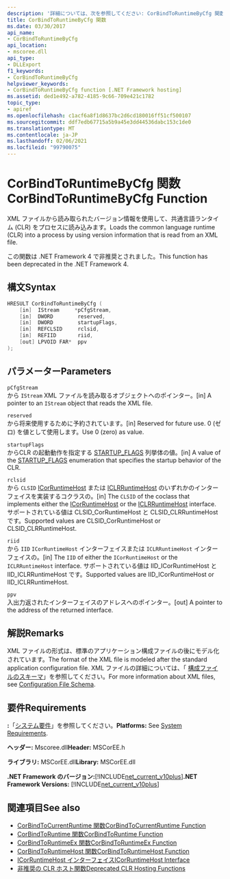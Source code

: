 ```yaml
---
description: '詳細については、次を参照してください: CorBindToRuntimeByCfg 関数'
title: CorBindToRuntimeByCfg 関数
ms.date: 03/30/2017
api_name:
- CorBindToRuntimeByCfg
api_location:
- mscoree.dll
api_type:
- DLLExport
f1_keywords:
- CorBindToRuntimeByCfg
helpviewer_keywords:
- CorBindToRuntimeByCfg function [.NET Framework hosting]
ms.assetid: ded1e492-a782-4185-9c66-709e421c1782
topic_type:
- apiref
ms.openlocfilehash: c1acf6a8f1d8637bc2d6cd180016ff51cf500107
ms.sourcegitcommit: ddf7edb67715a5b9a45e3dd44536dabc153c1de0
ms.translationtype: MT
ms.contentlocale: ja-JP
ms.lasthandoff: 02/06/2021
ms.locfileid: "99790075"
---
```

# <a name="corbindtoruntimebycfg-function"></a><span data-ttu-id="984a4-103">CorBindToRuntimeByCfg 関数</span><span class="sxs-lookup"><span data-stu-id="984a4-103">CorBindToRuntimeByCfg Function</span></span>

<span data-ttu-id="984a4-104">XML ファイルから読み取られたバージョン情報を使用して、共通言語ランタイム (CLR) をプロセスに読み込みます。</span><span class="sxs-lookup"><span data-stu-id="984a4-104">Loads the common language runtime (CLR) into a process by using version information that is read from an XML file.</span></span>  
  
 <span data-ttu-id="984a4-105">この関数は .NET Framework 4 で非推奨とされました。</span><span class="sxs-lookup"><span data-stu-id="984a4-105">This function has been deprecated in the .NET Framework 4.</span></span>  
  
## <a name="syntax"></a><span data-ttu-id="984a4-106">構文</span><span class="sxs-lookup"><span data-stu-id="984a4-106">Syntax</span></span>  
  
```cpp  
HRESULT CorBindToRuntimeByCfg (  
    [in]  IStream     *pCfgStream,  
    [in]  DWORD        reserved,  
    [in]  DWORD        startupFlags,  
    [in]  REFCLSID     rclsid,  
    [in]  REFIID       riid,
    [out] LPVOID FAR*  ppv  
);  
```  
  
## <a name="parameters"></a><span data-ttu-id="984a4-107">パラメーター</span><span class="sxs-lookup"><span data-stu-id="984a4-107">Parameters</span></span>  

 `pCfgStream`  
 <span data-ttu-id="984a4-108">から `IStream` XML ファイルを読み取るオブジェクトへのポインター。</span><span class="sxs-lookup"><span data-stu-id="984a4-108">[in] A pointer to an `IStream` object that reads the XML file.</span></span>  
  
 `reserved`  
 <span data-ttu-id="984a4-109">から将来使用するために予約されています。</span><span class="sxs-lookup"><span data-stu-id="984a4-109">[in] Reserved for future use.</span></span> <span data-ttu-id="984a4-110">0 (ゼロ) を値として使用します。</span><span class="sxs-lookup"><span data-stu-id="984a4-110">Use 0 (zero) as value.</span></span>  
  
 `startupFlags`  
 <span data-ttu-id="984a4-111">からCLR の起動動作を指定する [STARTUP_FLAGS](startup-flags-enumeration.md) 列挙体の値。</span><span class="sxs-lookup"><span data-stu-id="984a4-111">[in] A value of the [STARTUP_FLAGS](startup-flags-enumeration.md) enumeration that specifies the startup behavior of the CLR.</span></span>  
  
 `rclsid`  
 <span data-ttu-id="984a4-112">から `CLSID` [ICorRuntimeHost](icorruntimehost-interface.md) または [ICLRRuntimeHost](iclrruntimehost-interface.md) のいずれかのインターフェイスを実装するコクラスの。</span><span class="sxs-lookup"><span data-stu-id="984a4-112">[in] The `CLSID` of the coclass that implements either the [ICorRuntimeHost](icorruntimehost-interface.md) or the [ICLRRuntimeHost](iclrruntimehost-interface.md) interface.</span></span> <span data-ttu-id="984a4-113">サポートされている値は CLSID_CorRuntimeHost と CLSID_CLRRuntimeHost です。</span><span class="sxs-lookup"><span data-stu-id="984a4-113">Supported values are CLSID_CorRuntimeHost or CLSID_CLRRuntimeHost.</span></span>  
  
 `riid`  
 <span data-ttu-id="984a4-114">から `IID` `ICorRuntimeHost` インターフェイスまたは `ICLRRuntimeHost` インターフェイスの。</span><span class="sxs-lookup"><span data-stu-id="984a4-114">[in] The `IID` of either the `ICorRuntimeHost` or the `ICLRRuntimeHost` interface.</span></span> <span data-ttu-id="984a4-115">サポートされている値は IID_ICorRuntimeHost と IID_ICLRRuntimeHost です。</span><span class="sxs-lookup"><span data-stu-id="984a4-115">Supported values are IID_ICorRuntimeHost or IID_ICLRRuntimeHost.</span></span>  
  
 `ppv`  
 <span data-ttu-id="984a4-116">入出力返されたインターフェイスのアドレスへのポインター。</span><span class="sxs-lookup"><span data-stu-id="984a4-116">[out] A pointer to the address of the returned interface.</span></span>  
  
## <a name="remarks"></a><span data-ttu-id="984a4-117">解説</span><span class="sxs-lookup"><span data-stu-id="984a4-117">Remarks</span></span>  

 <span data-ttu-id="984a4-118">XML ファイルの形式は、標準のアプリケーション構成ファイルの後にモデル化されています。</span><span class="sxs-lookup"><span data-stu-id="984a4-118">The format of the XML file is modeled after the standard application configuration file.</span></span> <span data-ttu-id="984a4-119">XML ファイルの詳細については、「 [構成ファイルのスキーマ](../../configure-apps/file-schema/index.md)」を参照してください。</span><span class="sxs-lookup"><span data-stu-id="984a4-119">For more information about XML files, see [Configuration File Schema](../../configure-apps/file-schema/index.md).</span></span>  
  
## <a name="requirements"></a><span data-ttu-id="984a4-120">要件</span><span class="sxs-lookup"><span data-stu-id="984a4-120">Requirements</span></span>  

 <span data-ttu-id="984a4-121">**:**「[システム要件](../../get-started/system-requirements.md)」を参照してください。</span><span class="sxs-lookup"><span data-stu-id="984a4-121">**Platforms:** See [System Requirements](../../get-started/system-requirements.md).</span></span>  
  
 <span data-ttu-id="984a4-122">**ヘッダー:** Mscoree.dll</span><span class="sxs-lookup"><span data-stu-id="984a4-122">**Header:** MSCorEE.h</span></span>  
  
 <span data-ttu-id="984a4-123">**ライブラリ:** MSCorEE.dll</span><span class="sxs-lookup"><span data-stu-id="984a4-123">**Library:** MSCorEE.dll</span></span>  
  
 <span data-ttu-id="984a4-124">**.NET Framework のバージョン:**[!INCLUDE[net_current_v10plus](../../../../includes/net-current-v10plus-md.md)]</span><span class="sxs-lookup"><span data-stu-id="984a4-124">**.NET Framework Versions:** [!INCLUDE[net_current_v10plus](../../../../includes/net-current-v10plus-md.md)]</span></span>  
  
## <a name="see-also"></a><span data-ttu-id="984a4-125">関連項目</span><span class="sxs-lookup"><span data-stu-id="984a4-125">See also</span></span>

- [<span data-ttu-id="984a4-126">CorBindToCurrentRuntime 関数</span><span class="sxs-lookup"><span data-stu-id="984a4-126">CorBindToCurrentRuntime Function</span></span>](corbindtocurrentruntime-function.md)
- [<span data-ttu-id="984a4-127">CorBindToRuntime 関数</span><span class="sxs-lookup"><span data-stu-id="984a4-127">CorBindToRuntime Function</span></span>](corbindtoruntime-function.md)
- [<span data-ttu-id="984a4-128">CorBindToRuntimeEx 関数</span><span class="sxs-lookup"><span data-stu-id="984a4-128">CorBindToRuntimeEx Function</span></span>](corbindtoruntimeex-function.md)
- [<span data-ttu-id="984a4-129">CorBindToRuntimeHost 関数</span><span class="sxs-lookup"><span data-stu-id="984a4-129">CorBindToRuntimeHost Function</span></span>](corbindtoruntimehost-function.md)
- [<span data-ttu-id="984a4-130">ICorRuntimeHost インターフェイス</span><span class="sxs-lookup"><span data-stu-id="984a4-130">ICorRuntimeHost Interface</span></span>](icorruntimehost-interface.md)
- [<span data-ttu-id="984a4-131">非推奨の CLR ホスト関数</span><span class="sxs-lookup"><span data-stu-id="984a4-131">Deprecated CLR Hosting Functions</span></span>](deprecated-clr-hosting-functions.md)
